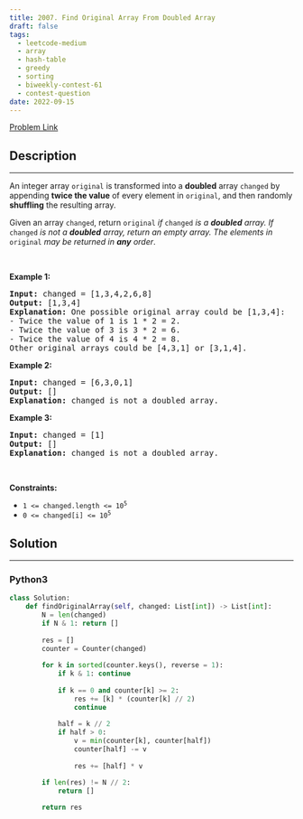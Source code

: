```yaml
---
title: 2007. Find Original Array From Doubled Array
draft: false
tags: 
  - leetcode-medium
  - array
  - hash-table
  - greedy
  - sorting
  - biweekly-contest-61
  - contest-question
date: 2022-09-15
---
```


[Problem Link](https://leetcode.com/problems/find-original-array-from-doubled-array/)

## Description

---
<p>An integer array <code>original</code> is transformed into a <strong>doubled</strong> array <code>changed</code> by appending <strong>twice the value</strong> of every element in <code>original</code>, and then randomly <strong>shuffling</strong> the resulting array.</p>

<p>Given an array <code>changed</code>, return <code>original</code><em> if </em><code>changed</code><em> is a <strong>doubled</strong> array. If </em><code>changed</code><em> is not a <strong>doubled</strong> array, return an empty array. The elements in</em> <code>original</code> <em>may be returned in <strong>any</strong> order</em>.</p>

<p>&nbsp;</p>
<p><strong class="example">Example 1:</strong></p>

<pre>
<strong>Input:</strong> changed = [1,3,4,2,6,8]
<strong>Output:</strong> [1,3,4]
<strong>Explanation:</strong> One possible original array could be [1,3,4]:
- Twice the value of 1 is 1 * 2 = 2.
- Twice the value of 3 is 3 * 2 = 6.
- Twice the value of 4 is 4 * 2 = 8.
Other original arrays could be [4,3,1] or [3,1,4].
</pre>

<p><strong class="example">Example 2:</strong></p>

<pre>
<strong>Input:</strong> changed = [6,3,0,1]
<strong>Output:</strong> []
<strong>Explanation:</strong> changed is not a doubled array.
</pre>

<p><strong class="example">Example 3:</strong></p>

<pre>
<strong>Input:</strong> changed = [1]
<strong>Output:</strong> []
<strong>Explanation:</strong> changed is not a doubled array.
</pre>

<p>&nbsp;</p>
<p><strong>Constraints:</strong></p>

<ul>
	<li><code>1 &lt;= changed.length &lt;= 10<sup>5</sup></code></li>
	<li><code>0 &lt;= changed[i] &lt;= 10<sup>5</sup></code></li>
</ul>


## Solution

---
### Python3
``` py title='find-original-array-from-doubled-array'
class Solution:
    def findOriginalArray(self, changed: List[int]) -> List[int]:
        N = len(changed)
        if N & 1: return []
        
        res = []
        counter = Counter(changed)
        
        for k in sorted(counter.keys(), reverse = 1):
            if k & 1: continue
                
            if k == 0 and counter[k] >= 2:
                res += [k] * (counter[k] // 2)
                continue
                
            half = k // 2
            if half > 0:
                v = min(counter[k], counter[half])
                counter[half] -= v
                
                res += [half] * v

        if len(res) != N // 2:
            return []
        
        return res
```

